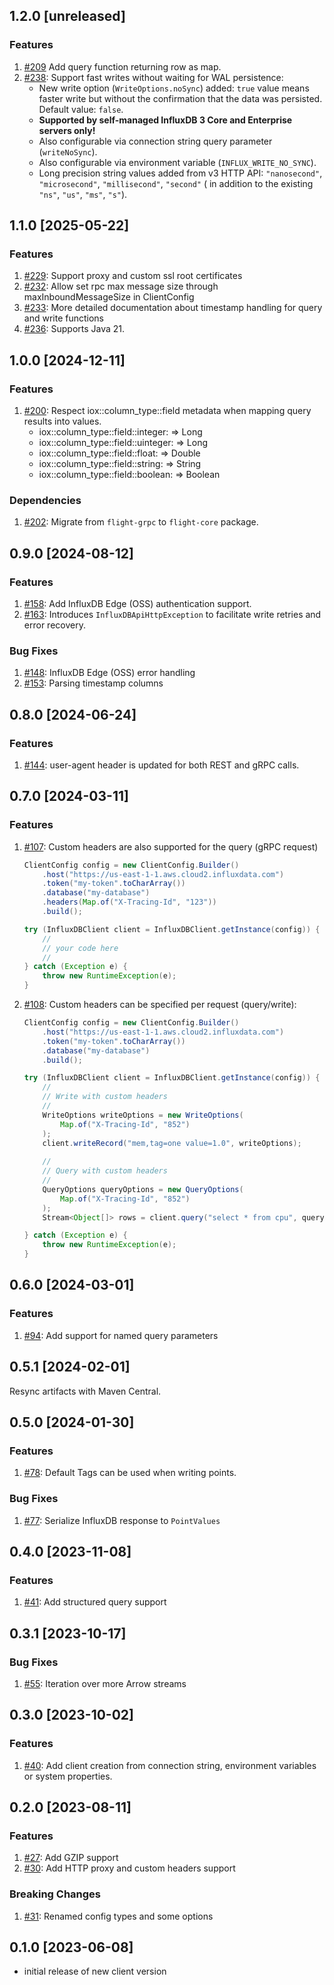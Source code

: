 ## 1.2.0 [unreleased]

### Features

1. [#209](https://github.com/InfluxCommunity/influxdb3-java/pull/209) Add query function returning row as map.
1. [#238](https://github.com/InfluxCommunity/influxdb3-java/pull/238): Support fast writes without waiting for WAL
   persistence:
   - New write option (`WriteOptions.noSync`) added: `true` value means faster write but without the confirmation that
     the data was persisted. Default value: `false`.
   - **Supported by self-managed InfluxDB 3 Core and Enterprise servers only!**
   - Also configurable via connection string query parameter (`writeNoSync`).
   - Also configurable via environment variable (`INFLUX_WRITE_NO_SYNC`).
   - Long precision string values added from v3 HTTP API: `"nanosecond"`, `"microsecond"`, `"millisecond"`,
     `"second"` (
     in addition to the existing `"ns"`, `"us"`, `"ms"`, `"s"`).

## 1.1.0 [2025-05-22]

### Features

1. [#229](https://github.com/InfluxCommunity/influxdb3-java/pull/229): Support proxy and custom ssl root certificates
2. [#232](https://github.com/InfluxCommunity/influxdb3-java/pull/232): Allow set rpc max message size through maxInboundMessageSize in ClientConfig
3. [#233](https://github.com/InfluxCommunity/influxdb3-java/pull/233): More detailed documentation about timestamp handling for query and write functions
4. [#236](https://github.com/InfluxCommunity/influxdb3-java/pull/236): Supports Java 21.

## 1.0.0 [2024-12-11]

### Features

1. [#200](https://github.com/InfluxCommunity/influxdb3-java/pull/200): Respect iox::column_type::field metadata when
   mapping query results into values.
   - iox::column_type::field::integer: => Long
   - iox::column_type::field::uinteger: => Long
   - iox::column_type::field::float: => Double
   - iox::column_type::field::string: => String
   - iox::column_type::field::boolean: => Boolean

### Dependencies

1. [#202](https://github.com/InfluxCommunity/influxdb3-java/pull/202): Migrate from `flight-grpc` to `flight-core` package.

## 0.9.0 [2024-08-12]

### Features

1. [#158](https://github.com/InfluxCommunity/influxdb3-java/pull/158): Add InfluxDB Edge (OSS) authentication support.
1. [#163](https://github.com/InfluxCommunity/influxdb3-java/pull/163): Introduces `InfluxDBApiHttpException` to facilitate write retries and error recovery.

### Bug Fixes

1. [#148](https://github.com/InfluxCommunity/influxdb3-java/pull/148): InfluxDB Edge (OSS) error handling
1. [#153](https://github.com/InfluxCommunity/influxdb3-java/pull/153): Parsing timestamp columns

## 0.8.0 [2024-06-24]

### Features

1. [#144](https://github.com/InfluxCommunity/influxdb3-java/pull/133): user-agent header is updated for both REST and gRPC calls.

## 0.7.0 [2024-03-11]

### Features

1. [#107](https://github.com/InfluxCommunity/influxdb3-java/pull/107): Custom headers are also supported for the query (gRPC request)

    ```java
    ClientConfig config = new ClientConfig.Builder()
        .host("https://us-east-1-1.aws.cloud2.influxdata.com")
        .token("my-token".toCharArray())
        .database("my-database")
        .headers(Map.of("X-Tracing-Id", "123"))
        .build();
    
    try (InfluxDBClient client = InfluxDBClient.getInstance(config)) {
        //
        // your code here
        //
    } catch (Exception e) {
        throw new RuntimeException(e);
    } 
    ```

1. [#108](https://github.com/InfluxCommunity/influxdb3-java/pull/108): Custom headers can be specified per request (query/write):

    ```java
    ClientConfig config = new ClientConfig.Builder()
        .host("https://us-east-1-1.aws.cloud2.influxdata.com")
        .token("my-token".toCharArray())
        .database("my-database")
        .build();
    
    try (InfluxDBClient client = InfluxDBClient.getInstance(config)) {
        //
        // Write with custom headers
        //
        WriteOptions writeOptions = new WriteOptions(
            Map.of("X-Tracing-Id", "852")
        );
        client.writeRecord("mem,tag=one value=1.0", writeOptions);
        
        //
        // Query with custom headers
        //
        QueryOptions queryOptions = new QueryOptions(
            Map.of("X-Tracing-Id", "852")
        );
        Stream<Object[]> rows = client.query("select * from cpu", queryOptions);
   
    } catch (Exception e) {
        throw new RuntimeException(e);
    } 
    ```

## 0.6.0 [2024-03-01]

### Features

1. [#94](https://github.com/InfluxCommunity/influxdb3-java/pull/94): Add support for named query parameters

## 0.5.1 [2024-02-01]

Resync artifacts with Maven Central.

## 0.5.0 [2024-01-30]

### Features

1. [#78](https://github.com/InfluxCommunity/influxdb3-java/pull/78): Default Tags can be used when writing points.

### Bug Fixes

1. [#77](https://github.com/InfluxCommunity/influxdb3-java/pull/77): Serialize InfluxDB response to `PointValues`

## 0.4.0 [2023-11-08]

### Features

1. [#41](https://github.com/InfluxCommunity/influxdb3-java/pull/41): Add structured query support

## 0.3.1 [2023-10-17]

### Bug Fixes

1. [#55](https://github.com/InfluxCommunity/influxdb3-java/pull/55): Iteration over more Arrow streams

## 0.3.0 [2023-10-02]

### Features

1. [#40](https://github.com/InfluxCommunity/influxdb3-java/pull/40): Add client creation from connection string,
environment variables or system properties.

## 0.2.0 [2023-08-11]

### Features

1. [#27](https://github.com/InfluxCommunity/influxdb3-java/pull/27): Add GZIP support
1. [#30](https://github.com/InfluxCommunity/influxdb3-java/pull/30): Add HTTP proxy and custom headers support

### Breaking Changes

1. [#31](https://github.com/InfluxCommunity/influxdb3-java/pull/31): Renamed config types and some options

## 0.1.0 [2023-06-08]

- initial release of new client version
